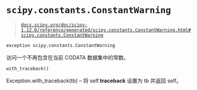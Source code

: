 # `scipy.constants.ConstantWarning`

> [`docs.scipy.org/doc/scipy-1.12.0/reference/generated/scipy.constants.ConstantWarning.html#scipy.constants.ConstantWarning`](https://docs.scipy.org/doc/scipy-1.12.0/reference/generated/scipy.constants.ConstantWarning.html#scipy.constants.ConstantWarning)

```py
exception scipy.constants.ConstantWarning
```

访问一个不再包含在当前 CODATA 数据集中的常数。

```py
with_traceback()
```

Exception.with_traceback(tb) – 将 self.__traceback__ 设置为 tb 并返回 self。
